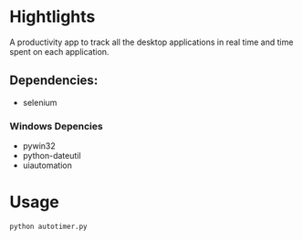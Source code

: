 # Hightlights
A productivity app to track all the desktop applications in real time and time spent on each application.

## Dependencies:

- selenium

### Windows Depencies

- pywin32
- python-dateutil
- uiautomation 

# Usage
```
python autotimer.py

```


